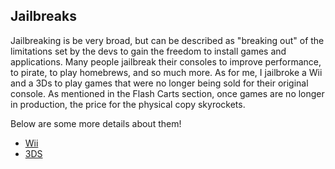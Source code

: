 ## Jailbreaks

Jailbreaking is be very broad, but can be described as "breaking out" of the limitations set by the devs to gain the freedom to install games and applications. Many people jailbreak their consoles to improve performance, to pirate, to play homebrews, and so much more. As for me, I jailbroke a Wii and a 3Ds to play games that were no longer being sold for their original console. As mentioned in the Flash Carts section, once games are no longer in production, the price for the physical copy skyrockets.

Below are some more details about them!
- [Wii](/methods/jailbreaks/wii.md)
- [3DS](/methods/jailbreaks/3ds.md)
